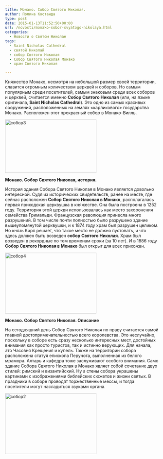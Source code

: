 ```yaml
---
title: Монако. Собор Святого Николая.
author: Полина Костанда
type: post
date: 2015-01-13T11:52:50+00:00
url: /novosti/monako-sobor-svyatogo-nikolaya.html
categories:
  - Новости о Святом Николае
tags:
  - Saint Nicholas Cathedral
  - святой Николай
  - собор Святого Николая
  - Собор Святого Николая Монако
  - храм Святого Николая

---
```

Княжество Монако, несмотря на небольшой размер своей территории, славится огромным количеством церквей и соборов. Но самым популярным среди посетителей, самым знаковым среди всех соборов и церквей, считается именно **Собор Святого Николая** (или, на языке оригинала, **Saint Nicholas Cathedral**). Это одно из самых красивых сооружений, расположенных на землях «карликового» государства Монако. Расположен этот прекрасный собор в Монако-Вилль.<!--more-->

[<img class="alignnone size-medium wp-image-2650" src="http://svyatoynikolay.ru/wp-content/uploads/2015/01/sobor3-300x176.jpg" alt="собор3" width="300" height="176" srcset="http://svyatoynikolay.ru/wp-content/uploads/2015/01/sobor3-300x176.jpg 300w, http://svyatoynikolay.ru/wp-content/uploads/2015/01/sobor3.jpg 603w" sizes="(max-width: 300px) 100vw, 300px" />][1]

**Монако. Собор Святого Николая, история.**

История здания Собора Святого Николая в Монако является довольно интересной. Судя из исторических свидетельств, ранее на месте, где сейчас расположен **Собор Святого Николая в Монако**, располагалась первая приходская церквушка в княжестве. Она была построена в 1252 году. Территория этой церкви использовалась как место захоронения семейства Гримальди. Французская революция принесла много разрушений. В том числе почти полностью было разрушено здание вышеупомянутой церквушки, и к 1874 году храм был разрушен целиком. Но князь Карл решает, что такое место не должно пустовать, и что здесь должен быть возведен **собор Святого Николая**. Храм был возведен в рекордные по тем временам сроки (за 10 лет). И в 1886 году **Собор Святого Николая в Монако** был открыт для всех прихожан.

[<img class="alignnone size-medium wp-image-2651" src="http://svyatoynikolay.ru/wp-content/uploads/2015/01/sobor4-300x200.jpg" alt="собор4" width="300" height="200" srcset="http://svyatoynikolay.ru/wp-content/uploads/2015/01/sobor4-300x200.jpg 300w, http://svyatoynikolay.ru/wp-content/uploads/2015/01/sobor4.jpg 500w" sizes="(max-width: 300px) 100vw, 300px" />][2]

**Монако. Собор Святого Николая. Описание**

На сегодняшний день Собор Святого Николая по праву считается самой главной достопримечательностью всего королевства. Это неслучайно, поскольку в соборе есть сразу несколько интересных мест, достойных внимания как просто туристов, так и истинно верующих. Для начала, это Часовня Крещения и купель. Также на территории собора расположена статуя епископа Перучота, выполненная из белого мрамора. Алтарь и кафедра тоже заслуживают особого внимания. Само здание Собора Святого Николая в Монако являет собой сочетание двух стилей: римский и византийский. Ну а стены собора украшены картинами с изображениями библейских сюжетов и жизни святых. В праздники в соборе проводят торжественные мессы, и тогда посетители могут насладиться звуками органа.

[<img class="alignnone size-medium wp-image-2649" src="http://svyatoynikolay.ru/wp-content/uploads/2015/01/sobor2-300x200.jpg" alt="собор2" width="300" height="200" srcset="http://svyatoynikolay.ru/wp-content/uploads/2015/01/sobor2-300x200.jpg 300w, http://svyatoynikolay.ru/wp-content/uploads/2015/01/sobor2.jpg 640w" sizes="(max-width: 300px) 100vw, 300px" />][3]

 [1]: http://svyatoynikolay.ru/wp-content/uploads/2015/01/sobor3.jpg
 [2]: http://svyatoynikolay.ru/wp-content/uploads/2015/01/sobor4.jpg
 [3]: http://svyatoynikolay.ru/wp-content/uploads/2015/01/sobor2.jpg